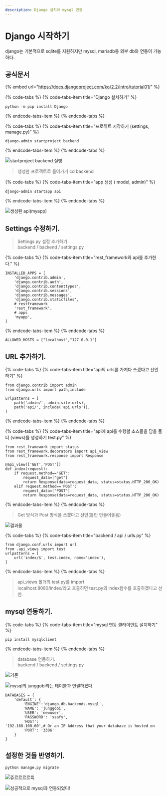 ```yaml
---
description: Django 설치와 mysql 연동
---
```


# Django 시작하기

django는 기본적으로 sqlite를 지원하지만 mysql, mariadb등 외부 db와 연동이 가능하다.

## 공식문서

{% embed url="https://docs.djangoproject.com/ko/2.2/intro/tutorial01/" %}

{% code-tabs %}
{% code-tabs-item title="Django 설치하기" %}
```text
python -m pip install Django
```
{% endcode-tabs-item %}
{% endcode-tabs %}

{% code-tabs %}
{% code-tabs-item title="프로젝트 시작하기 \(settings,  manage.py\)" %}
```text
django-admin startproject backend
```
{% endcode-tabs-item %}
{% endcode-tabs %}



![startproject backend &#xC2E4;&#xD589;](../.gitbook/assets/image%20%2828%29.png)

> 생성한 프로젝트로 들어가기 cd backend

{% code-tabs %}
{% code-tabs-item title="app 생성 \( model, admin\)" %}
```text
django-admin startapp api
```
{% endcode-tabs-item %}
{% endcode-tabs %}



![&#xC0DD;&#xC131;&#xB41C; api\(myapp\)](../.gitbook/assets/image%20%2811%29.png)

## Settings 수정하기.

> Settings.py 설정 추가하기  
> backend / backend / settings.py

{% code-tabs %}
{% code-tabs-item title="rest\_framework와 api를 추가한다." %}
```text
INSTALLED_APPS = [
    'django.contrib.admin',
    'django.contrib.auth',
    'django.contrib.contenttypes',
    'django.contrib.sessions',
    'django.contrib.messages',
    'django.contrib.staticfiles',
    # restframework
    'rest_framework',
    # apps
    'myapp',
]
```
{% endcode-tabs-item %}
{% endcode-tabs %}

```text
ALLOWED_HOSTS = ["localhost","127.0.0.1"]
```

## URL 추가하기.

{% code-tabs %}
{% code-tabs-item title="api의 urls를 가져다 쓰겠다고 선언하기" %}
```text
from django.contrib import admin
from django.urls import path,include

urlpatterns = [
    path('admin/', admin.site.urls),
    path('api/', include('api.urls')),
]

```
{% endcode-tabs-item %}
{% endcode-tabs %}

{% code-tabs %}
{% code-tabs-item title="api에 api를 수행할 소스들을 담을 폴더 \(views\)를 생성하기 test.py" %}
```text
from rest_framework import status
from rest_framework.decorators import api_view
from rest_framework.response import Response

@api_view(['GET','POST'])
def index(request):
    if request.method=='GET':
        request_data=["get"]
        return Response(data=request_data, status=status.HTTP_200_OK)
    elif request.method=='POST':
        request_data=["POST"]
        return Response(data=request_data, status=status.HTTP_200_OK)

```
{% endcode-tabs-item %}
{% endcode-tabs %}

> Get 방식과 Post 방식을 쓰겠다고 선언\(틀만 만들어놓음\)

![&#xACB0;&#xACFC;&#xBB3C;](../.gitbook/assets/image%20%287%29.png)

{% code-tabs %}
{% code-tabs-item title="backend / api / urls.py" %}
```text
from django.conf.urls import url
from .api_views import test
urlpatterns = [
    url('index/$', test.index, name='index'),
]

```
{% endcode-tabs-item %}
{% endcode-tabs %}

> api\_views 폴더의 test.py를 import  
> localhost:8080/index/라고 호출하면 test.py의 index함수를 호출하겠다고 선언.

## mysql 연동하기. 

{% code-tabs %}
{% code-tabs-item title="mysql 연동 클라이언트 설치하기" %}
```text
pip install mysqlclient
```
{% endcode-tabs-item %}
{% endcode-tabs %}

> database 연동하기.  
> backend / backend / settings.py

![&#xAE30;&#xC874;](../.gitbook/assets/image%20%289%29.png)

![mysql&#xC758; junggobi&#xB77C;&#xB294; &#xD14C;&#xC774;&#xBE14;&#xACFC; &#xC5F0;&#xACB0;&#xD558;&#xACA0;&#xB2E4;](../.gitbook/assets/image%20%2829%29.png)

```text
DATABASES = {
    'default': {
        'ENGINE':'django.db.backends.mysql',
        'NAME': 'junggobi',
        'USER': 'newuser',
        'PASSWORD': 'ssafy',
        'HOST': '192.168.100.60',# Or an IP Address that your database is hosted on
        'PORT': '3306'
    }
}
```

## 설정한 것들 반영하기.

```text
python manage.py migrate
```

![&#xC96C;&#xB974;&#xB974;&#xB974;&#xB974;&#xB975;](../.gitbook/assets/image%20%2839%29.png)

![&#xC131;&#xACF5;&#xC801;&#xC73C;&#xB85C; mysql&#xACFC; &#xC5F0;&#xB3D9;&#xB418;&#xC5C8;&#xB2E4;!](../.gitbook/assets/image%20%2823%29.png)

